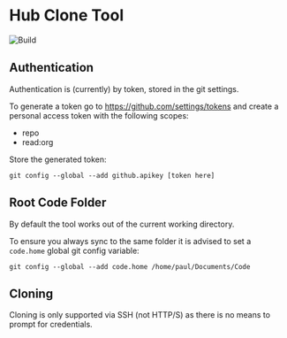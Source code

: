 # Hub Clone Tool
![Build](https://github.com/paul-ridgway/hub-clone-tool/workflows/Build/badge.svg)

## Authentication
Authentication is (currently) by token, stored in the git settings.

To generate a token go to https://github.com/settings/tokens and create a personal access token with the following scopes:

- repo
- read:org

Store the generated token:

`git config --global --add github.apikey [token here]`

## Root Code Folder

By default the tool works out of the current working directory.

To ensure you always sync to the same folder it is advised to set a `code.home` global git config variable:

`git config --global --add code.home /home/paul/Documents/Code`

## Cloning

Cloning is only supported via SSH (not HTTP/S) as there is no means to prompt for credentials.